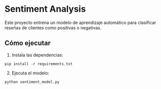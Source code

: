 # Sentiment Analysis

Este proyecto entrena un modelo de aprendizaje automático para clasificar reseñas de clientes como positivas o negativas.

## Cómo ejecutar

1. Instala las dependencias:

```
pip install -r requirements.txt
```

2. Ejecuta el modelo:

```
python sentiment_model.py
```
